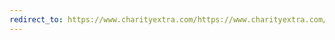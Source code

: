 ```yaml
---
redirect_to: https://www.charityextra.com/https://www.charityextra.com/chaverimgateshead/40780
---
```

